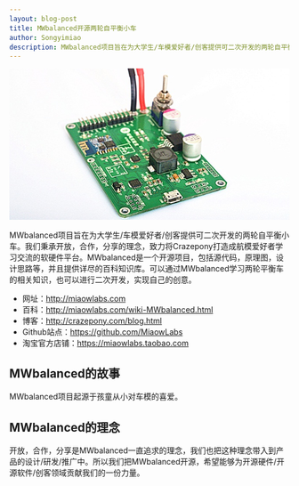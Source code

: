 ```yaml
---
layout: blog-post
title: MWbalanced开源两轮自平衡小车
author: Songyimiao
description: MWbalanced项目旨在为大学生/车模爱好者/创客提供可二次开发的两轮自平衡小车原型。我们秉承开放，合作，分享的理念，致力将MWbalanced打造成车模爱好者学习交流的软硬件平台。
---
```


![](/img/MWbalanced-PCBA.jpg)

MWbalanced项目旨在为大学生/车模爱好者/创客提供可二次开发的两轮自平衡小车。我们秉承开放，合作，分享的理念，致力将Crazepony打造成航模爱好者学习交流的软硬件平台。MWbalanced是一个开源项目，包括源代码，原理图，设计思路等，并且提供详尽的百科知识库。可以通过MWbalanced学习两轮平衡车的相关知识，也可以进行二次开发，实现自己的创意。

* 网址：http://miaowlabs.com
* 百科：http://miaowlabs.com/wiki-MWbalanced.html
* 博客：http://crazepony.com/blog.html
* Github站点：https://github.com/MiaowLabs
* 淘宝官方店铺：https://miaowlabs.taobao.com

## MWbalanced的故事

MWbalanced项目起源于孩童从小对车模的喜爱。

## MWbalanced的理念

开放，合作，分享是MWbalanced一直追求的理念，我们也把这种理念带入到产品的设计/研发/推广中。所以我们把MWbalanced开源，希望能够为开源硬件/开源软件/创客领域贡献我们的一份力量。
